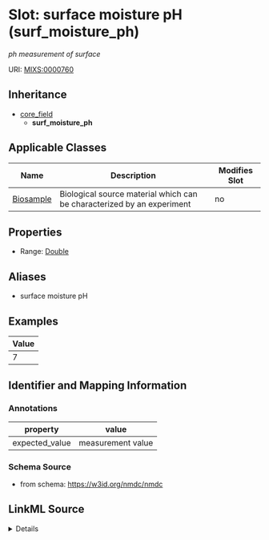 # Slot: surface moisture pH (surf_moisture_ph)


_ph measurement of surface_



URI: [MIXS:0000760](https://w3id.org/mixs/0000760)




## Inheritance

* [core_field](core_field.md)
    * **surf_moisture_ph**





## Applicable Classes

| Name | Description | Modifies Slot |
| --- | --- | --- |
[Biosample](Biosample.md) | Biological source material which can be characterized by an experiment |  no  |







## Properties

* Range: [Double](Double.md)



## Aliases


* surface moisture pH




## Examples

| Value |
| --- |
| 7 |

## Identifier and Mapping Information





### Annotations

| property | value |
| --- | --- |
| expected_value | measurement value || occurrence | 1 |



### Schema Source


* from schema: https://w3id.org/nmdc/nmdc




## LinkML Source

<details>
```yaml
name: surf_moisture_ph
annotations:
  expected_value:
    tag: expected_value
    value: measurement value
  occurrence:
    tag: occurrence
    value: '1'
description: ph measurement of surface
title: surface moisture pH
examples:
- value: '7'
from_schema: https://w3id.org/nmdc/nmdc
aliases:
- surface moisture pH
rank: 1000
is_a: core field
slot_uri: MIXS:0000760
multivalued: false
alias: surf_moisture_ph
domain_of:
- Biosample
range: double

```
</details>
